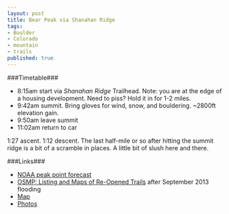 ```yaml
---
layout: post
title: Bear Peak via Shanahan Ridge
tags:
- Boulder
- Colorado
- mountain
- trails
published: true
---
```

###Timetable###
- 8:15am start via _Shanahan Ridge_ Trailhead. Note: you are at the edge of a housing development.
Need to piss? Hold it in for 1-2 miles.
- 9:42am summit. Bring gloves for wind, snow, and bouldering. ~2800ft elevation gain.
- 9:50am leave summit
- 11:02am return to car

1:27 ascent. 1:12 descent. The last half-mile or so after hitting the summit ridge is a bit of a scramble in places.
A little bit of slush here and there.

###Links###
- [NOAA peak point forecast](http://forecast.weather.gov/MapClick.php?lat=39.9538&lon=-105.2979)
- [OSMP: Listing and Maps of Re-Opened Trails](https://bouldercolorado.gov/pages/osmp-trails9-21) after September 2013 flooding
- [Map](https://maps.google.com/maps?saddr=Shanahan+Ridge+Trailhead,+1915+Lehigh+Street,+Boulder,+CO+80305&daddr=Bear+Peak&hl=en&ll=39.964524,-105.276575&spn=0.020426,0.042272&sll=39.969655,-105.297647&sspn=0.010212,0.021136&geocode=FQHaYQIdjOC5-Sln_pAUGe1rhzHz1qVwE2MeNw%3BFda-YQIdu1K5-SldRebZlexrhzH3htMVpiF7bw&t=h&gl=us&dirflg=w&mra=ls&z=15)
- [Photos](https://www.dropbox.com/sc/736yik9gkap6tpg/fWjTsvlCry)
